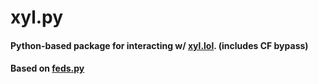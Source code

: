 # xyl.py
#### Python-based package for interacting w/ [xyl.lol](https://xyl.lol). (includes CF bypass)
#### Based on [feds.py](https://github.com/addi00000/feds.py)
